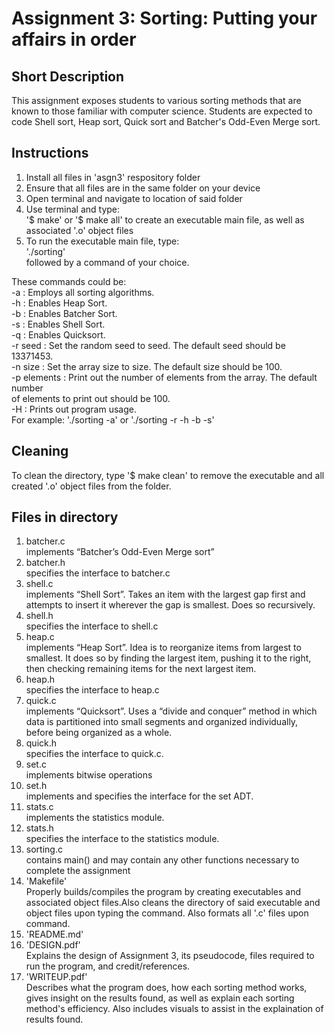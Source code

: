 # Assignment 3: Sorting: Putting your affairs in order

## Short Description

<p>This assignment exposes students to various sorting methods that are known to those familiar with computer science. Students are expected to code Shell sort, Heap sort, Quick sort and Batcher's Odd-Even Merge sort.</p>

## Instructions

<ol>
<li>Install all files in 'asgn3' respository folder</li>
<li>Ensure that all files are in the same folder on your device</li>
<li>Open terminal and navigate to location of said folder</li>
<li>Use terminal and type:<br>
'$ make' or '$ make all' to create an executable main file, as well as associated '.o' object files<br>
<li>To run the executable main file, type:<br>
'./sorting'<br>
followed by a command of your choice.<br>
</ol>

These commands could be: <br>
-a : Employs all sorting algorithms.<br>
-h : Enables Heap Sort.<br>
-b : Enables Batcher Sort.<br>
-s : Enables Shell Sort.<br>
-q : Enables Quicksort.<br>
-r seed : Set the random seed to seed. The default seed should be 13371453.<br>
-n size : Set the array size to size. The default size should be 100.<br>
-p elements : Print out the number of elements from the array. The default number<br>
of elements to print out should be 100.<br>
-H : Prints out program usage.<br>
For example: './sorting -a' or './sorting -r -h -b -s'<br>

## Cleaning

To clean the directory, type '$ make clean' to remove the executable and all created '.o' object files from the folder.<br>

## Files in directory

<ol>
<li>batcher.c</li>
implements “Batcher’s Odd-Even Merge sort”<br>
<li>batcher.h</li>
specifies the interface to batcher.c<br>
<li>shell.c</li>
implements “Shell Sort”. Takes an item with the largest gap first and attempts to insert it wherever the gap is smallest. Does so recursively.<br>
<li>shell.h</li>
specifies the interface to shell.c<br>
<li>heap.c</li>
implements “Heap Sort”. Idea is to reorganize items from largest to smallest. It does so by finding the largest item, pushing it to the right, then checking remaining items for the next largest item.<br>
<li>heap.h</li>
specifies the interface to heap.c<br>
<li>quick.c </li>
implements “Quicksort”. Uses a “divide and conquer” method in which data is partitioned into small segments and organized individually, before being organized as a whole.<br>
<li>quick.h</li>
specifies the interface to quick.c.<br>
<li>set.c</li>
implements bitwise operations<br>
<li>set.h</li>
implements and specifies the interface for the set ADT.<br>
<li>stats.c</li>
implements the statistics module.<br>
<li>stats.h</li>
specifies the interface to the statistics module.<br>
<li>sorting.c</li>
contains main() and may contain any other functions necessary to complete the assignment<br>
<li>'Makefile'</li>
Properly builds/compiles the program by creating executables and associated object files.Also cleans the directory of said executable and object files upon typing the command. Also formats all '.c' files upon command. <br>
<li>'README.md'</li>
<li>'DESIGN.pdf'</li>
Explains the design of Assignment 3, its pseudocode, files required to run the program, and credit/references.<br>
<li>'WRITEUP.pdf'</li>
Describes what the program does, how each sorting method works, gives insight on the results found, as well as explain each sorting method's efficiency. Also includes visuals to assist in the explaination of results found.<br>
</ol>

